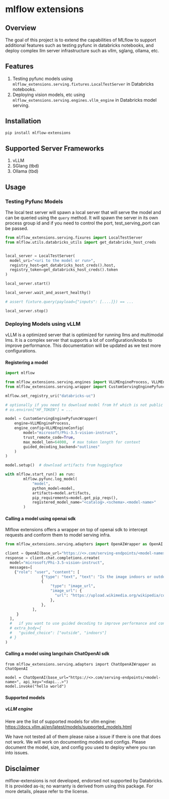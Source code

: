 # mlflow extensions

## Overview

The goal of this project is to extend the capabilities of MLflow to support additional features such as 
testing pyfunc in databricks notebooks, and deploy complex llm server infrastructure such as vllm, sglang, ollama, etc.

## Features

1. Testing pyfunc models using `mlflow_extensions.serving.fixtures.LocalTestServer` in Databricks notebooks.
2. Deploying vision models, etc using `mlflow_extensions.serving.engines.vllm_engine` in Databricks model serving.

## Installation

```bash
pip install mlflow-extensions
```

## Supported Server Frameworks

1. vLLM
2. SGlang (tbd)
3. Ollama (tbd)

## Usage

### Testing Pyfunc Models

The local test server will spawn a local server that will serve the model and can be queried using the `query` method.
It will spawn the server in its own process group id and if you need to control the port, test_serving_port can be passed.

```python
from mlflow_extensions.serving.fixures import LocalTestServer
from mlflow.utils.databricks_utils import get_databricks_host_creds


local_server = LocalTestServer(
  model_uri="<uri to the model or run>",
  registry_host=get_databricks_host_creds().host,
  registry_token=get_databricks_host_creds().token
)

local_server.start()

local_server.wait_and_assert_healthy()

# assert fixture.query(payload={"inputs": [....]}) == ...

local_server.stop()
```

### Deploying Models using vLLM 

vLLM is a optimized server that is optimized for running llms and multimodal lms. 
It is a complex server that supports a lot of configuration/knobs to improve performance. This documentation will be
updated as we test more configurations.


#### Registering a model

```python
import mlflow

from mlflow_extensions.serving.engines import VLLMEngineProcess, VLLMEngineConfig
from mlflow_extensions.serving.wrapper import CustomServingEnginePyfuncWrapper

mlflow.set_registry_uri("databricks-uc")

# optionally if you need to download model from hf which is not public facing
# os.environ["HF_TOKEN"] = ...

model = CustomServingEnginePyfuncWrapper(
    engine=VLLMEngineProcess,
    engine_config=VLLMEngineConfig(
        model="microsoft/Phi-3.5-vision-instruct",
        trust_remote_code=True,
        max_model_len=64000,  # max token length for context
        guided_decoding_backend="outlines"
    )
)

model.setup()  # download artifacts from huggingface

with mlflow.start_run() as run:
        mlflow.pyfunc.log_model(
            "model",
            python_model=model,
            artifacts=model.artifacts,
            pip_requirements=model.get_pip_reqs(),
            registered_model_name="<catalog>.<schema>.<model-name>"
        )
```

#### Calling a model using openai sdk

Mlflow extensions offers a wrapper on top of openai sdk to intercept requests and conform them to model serving infra.

```python
from mlflow_extensions.serving.adapters import OpenAIWrapper as OpenAI

client = OpenAI(base_url="https://<>.com/serving-endpoints/<model-name>", api_key="<dapi...>")
response = client.chat.completions.create(
  model="microsoft/Phi-3.5-vision-instruct",
  messages=[
    {"role": "user", "content": [
                {"type": "text", "text": "Is the image indoors or outdoors?"},
                {
                    "type": "image_url",
                    "image_url": {
                      "url": "https://upload.wikimedia.org/wikipedia/commons/thumb/d/dd/Gfp-wisconsin-madison-the-nature-boardwalk.jpg/2560px-Gfp-wisconsin-madison-the-nature-boardwalk.jpg"
                    },
                },
            ],
     }
  ],
  #   if you want to use guided decoding to improve performance and control output
  # extra_body={
  #   "guided_choice": ["outside", "indoors"]
  # }
)
```

#### Calling a model using langchain ChatOpenAI sdk

```
from mlflow_extensions.serving.adapters import ChatOpenAIWrapper as ChatOpenAI

model = ChatOpenAI(base_url="https://<>.com/serving-endpoints/<model-name>", api_key="<dapi...>")
model.invoke("hello world")
```

#### Supported models

##### vLLM engine

Here are the list of supported models for vllm engine: https://docs.vllm.ai/en/latest/models/supported_models.html

We have not tested all of them please raise a issue if there is one that does not work. 
We will work on documenting models and configs. Please document the model, size, and config you used to deploy 
where you ran into issues.

## Disclaimer
mlflow-extensions is not developed, endorsed not supported by Databricks. It is provided as-is; no warranty is derived from using this package. 
For more details, please refer to the license.
